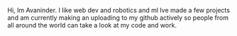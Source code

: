 Hi, Im Avaninder. I like web dev and robotics and ml
Ive made a few projects and am currently making an uploading to my github actively so people from
all around the world can take a look at my code and work. 
